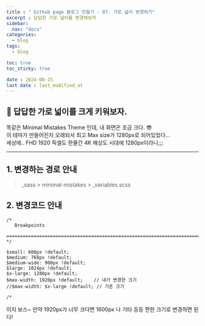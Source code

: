 ```yaml
---
title : " Github page 블로그 만들기 - 07. 가로 넓이 변경하기"
excerpt : 답답한 가로 넓이를 변경해보자
sidebar:
  nav: "docs"
categories:
  - blog
tags:
  - blog

toc: true
toc_sticky: true

date : 2024-08-15
last date : last_modified_at
---
```


## 🧐 답답한 가로 넓이를 크게 키워보자.


<div>
똑같은 Minimal Mistakes Theme 인데, 내 화면은 조금 크다. 😎 <br>
이 테마가 만들어진지 오래되서 최고 Max size가 1280px로 되어있었다... <br>
세상에.. FHD 1920 픽셀도 한물간 4K 해상도 시대에 1280px이라니;;;
</div>
<hr>


## 1. 변경하는 경로 안내

> _sass > minimal-mistakes > _variables.scss



## 2. 변경코드 안내 

```javascript/html
/*
   Breakpoints
   ========================================================================== */

$small: 600px !default;
$medium: 768px !default;
$medium-wide: 900px !default;
$large: 1024px !default;
$x-large: 1280px !default;
$max-width: 1920px !default;    // 내가 변경한 크기
//$max-width: $x-large !default; // 기존 크기

/*
```
 이지 보스~
만약 1920px가 너무 크다면 1600px 나 기타 등등 편한 크기로 변경하면 된다!
